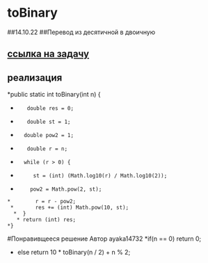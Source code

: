# toBinary
##14.10.22
##Перевод из десятичной в двоичную
## [ссылка на задачу](https://www.codewars.com/kata/59fca81a5712f9fa4700159a)
## реализация
*public static int toBinary(int n) {

*        double res = 0;
*        double st = 1;
*       double pow2 = 1;
*        double r = n;
 *       while (r > 0) {
  *          st = (int) (Math.log10(r) / Math.log10(2));
   *         pow2 = Math.pow(2, st);
    *        r = r - pow2;
     *       res += (int) Math.pow(10, st);
      *  }
       * return (int) res;
    *}
#Понравивщееся решение Автор ayaka14732
*if(n == 0) return 0;
*   else return 10 * toBinary(n / 2) + n % 2;    
